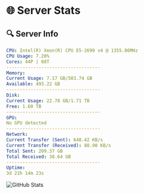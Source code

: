 # 🌐 Server Stats
## 🔍 Server Info
```yaml
CPU: Intel(R) Xeon(R) CPU E5-2699 v4 @ 1355.86MHz
CPU Usage: 7.20%
Cores: 44P | 88T
-----------------------------------
Memory:
Current Usage: 7.17 GB/503.74 GB
Available: 493.22 GB
-----------------------------------
Disk:
Current Usage: 22.78 GB/1.71 TB
Free: 1.60 TB
-----------------------------------
GPU:
No GPU detected
-----------------------------------
Network:
Current Transfer (Sent): 648.42 KB/s
Current Transfer (Received): 88.90 KB/s
Total Sent: 209.37 GB
Total Received: 38.64 GB
-----------------------------------
Uptime:
3d 21h 14m 23s
```
![GitHub Stats](https://img.shields.io/badge/Updated-2025-04-23_14:23:11-blue)
